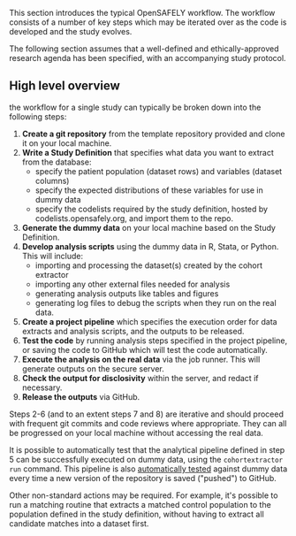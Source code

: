 This section introduces the typical OpenSAFELY workflow. The workflow consists of a number of key steps which may be iterated over as the code is developed and the study evolves. 

The following section assumes that a well-defined and ethically-approved research agenda has been specified, with an accompanying study protocol. 

## High level overview

the workflow for a single study can typically be broken down into the following steps:

1.  **Create a git repository** from the template repository provided and clone it on your local machine.
2.  **Write a Study Definition** that specifies what data you want to extract from the database:
    -   specify the patient population (dataset rows) and variables (dataset columns)
    -   specify the expected distributions of these variables for use in dummy data
    -   specify the codelists required by the study definition, hosted by codelists.opensafely.org, and import them to the repo.
3.  **Generate the dummy data** on your local machine based on the Study Definition. 
4.  **Develop analysis scripts** using the dummy data in R, Stata, or Python. This will include:
    -   importing and processing the dataset(s) created by the cohort extractor
    -   importing any other external files needed for analysis
    -   generating analysis outputs like tables and figures
    -   generating log files to debug the scripts when they run on the real data.
5.  **Create a project pipeline** which specifies the execution order for data extracts and analysis scripts, and the outputs to be released.
6.  **Test the code** by running analysis steps specified in the project pipeline, or saving the code to GitHub which will test the code automatically.
7.  **Execute the analysis on the real data** via the job runner. This will generate outputs on the secure server.
8.  **Check the output for disclosivity** within the server, and redact if necessary.
9.  **Release the outputs** via GitHub.

Steps 2-6 (and to an extent steps 7 and 8) are iterative and should proceed with frequent git commits and code reviews where appropriate. 
They can all be progressed on your local machine without accessing the real data. 

It is possible to automatically test that the analytical pipeline defined in step 5 can be successfully executed on dummy data, using the `cohortextractor run` command. 
This pipeline is also [automatically tested]() against dummy data every time a new version of the repository is saved ("pushed") to GitHub.

Other non-standard actions may be required. 
For example, it's possible to run a matching routine that extracts a matched control population to the population defined in the study definition, without having to extract all candidate matches into a dataset first.

